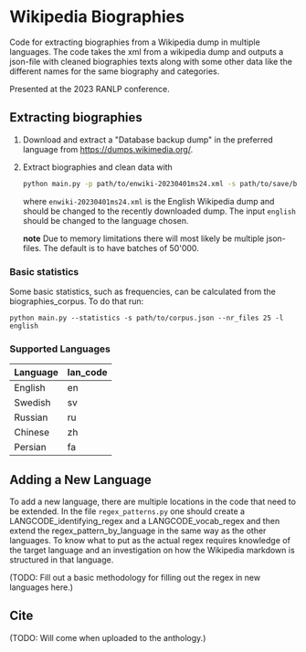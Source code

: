 # Wikipedia Biographies

Code for extracting biographies from a Wikipedia dump in multiple languages. The code takes the xml from a wikipedia dump and outputs a json-file with cleaned biographies texts along with some other data like the different names for the same biography and categories.

Presented at the 2023 RANLP conference.


## Extracting biographies

1. Download and extract a "Database backup dump" in the preferred language from https://dumps.wikimedia.org/.

2. Extract biographies and clean data with 
    ```sh
    python main.py -p path/to/enwiki-20230401ms24.xml -s path/to/save/biographies_corpus.json -l english
    ```
    where ``enwiki-20230401ms24.xml`` is the English Wikipedia dump and should be changed to the recently downloaded dump. The input ``english`` should be changed to the language chosen.

    __note__ Due to memory limitations there will most likely be multiple json-files. The default is to have batches of 50'000.


### Basic statistics
Some basic statistics, such as frequencies, can be calculated from the biographies_corpus. To do that run: 

```
python main.py --statistics -s path/to/corpus.json --nr_files 25 -l english
```

### Supported Languages

|Language | lan_code |
|--- | --- |
|English | en |
|Swedish | sv |
|Russian | ru |
|Chinese | zh |
|Persian | fa |


## Adding a New Language 

To add a new language, there are multiple locations in the code that need to be extended. In the file ``regex_patterns.py`` one should create a LANGCODE_identifying_regex and a LANGCODE_vocab_regex and then extend the regex_pattern_by_language in the same way as the other languages. To know what to put as the actual regex requires knowledge of the target language and an investigation on how the Wikipedia markdown is structured in that language.

(TODO: Fill out a basic methodology for filling out the regex in new languages here.)

## Cite 

(TODO: Will come when uploaded to the anthology.)